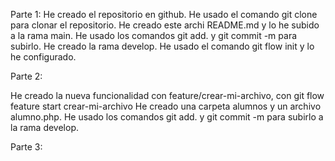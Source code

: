 Parte 1: 
He creado el repositorio en github.
He usado el comando git clone para clonar el repositorio.
He creado este archi README.md y lo he subido a la rama main.
He usado los comandos git add. y git commit -m para subirlo.
He creado la rama develop.
He usado el comando git flow init y lo he configurado.

Parte 2:

He creado la nueva funcionalidad con feature/crear-mi-archivo, con git flow feature start crear-mi-archivo
He creado una carpeta alumnos y un archivo alumno.php.
He usado los comandos git add. y git commit -m para subirlo a la rama develop.

Parte 3:

